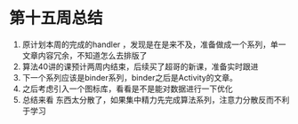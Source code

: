 # 第十五周总结

1. 原计划本周的完成的handler ，发现是在是来不及，准备做成一个系列，单一文章内容冗余，不知道怎么去排版了
2. 算法40讲的课预计两周内结束，后续买了超哥的新课，准备实时跟进
3. 下一个系列应该是binder系列，binder之后是Activity的文章。
4. 之后考虑引入一个图标库，看看是不是能对数据进行一下优化
5. 总结来看 东西太分散了，如果集中精力先完成算法系列，注意力分散反而不利于学习

